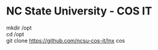 # NC State University - COS IT
mkdir /opt<br>
cd /opt<br>
git clone https://github.com/ncsu-cos-it/lnx cos<br>
